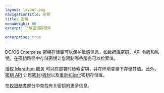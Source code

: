 ```yaml
---
layout: layout.pug
navigationTitle: 密钥
title: 密钥
menuWeight: 60
excerpt: 了解密钥存储库

enterprise: true
---
```



DC/OS Enterprise 密钥存储库可以保护敏感信息，如数据库密码、API 令牌和私钥。在密钥路径中存储密钥让您限制哪些服务可以检索值。

[授权 Marathon 服务](/dcos/cn/1.11//security/ent/#spaces) 可以在部署时检索密钥，并在环境变量下存储其值。此外，[密钥 API](/dcos/cn/1.11/security/ent/secrets/secrets-api/) 让您[密封](/dcos/cn/1.11/security/ent/secrets/seal-store/)/[拆封](/dcos/cn/1.11/security/ent/secrets/unseal-store/)以及[重新初始化](/dcos/cn/1.11/security/ent/secrets/custom-key/)密钥存储库。

在[权限参考](/dcos/cn/1.11/security/ent/perms-reference/#secrets)部分中查找有关密钥的更多信息。
